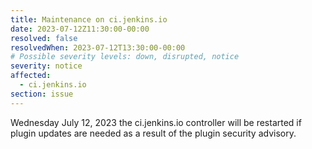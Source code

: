 ```yaml
---
title: Maintenance on ci.jenkins.io
date: 2023-07-12Z11:30:00-00:00
resolved: false
resolvedWhen: 2023-07-12T13:30:00-00:00
# Possible severity levels: down, disrupted, notice
severity: notice
affected:
  - ci.jenkins.io
section: issue
---
```


Wednesday July 12, 2023 the ci.jenkins.io controller will be restarted if plugin updates are needed as a result of the plugin security advisory.
